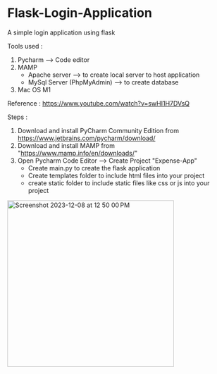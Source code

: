 # Flask-Login-Application
A simple login application using flask

Tools used :
1) Pycharm --> Code editor
2) MAMP
   - Apache server --> to create local server to host application
   - MySql Server (PhpMyAdmin) --> to create database
3) Mac OS M1

Reference : https://www.youtube.com/watch?v=swHI1H7DVsQ

Steps :
1) Download and install PyCharm Community Edition from https://www.jetbrains.com/pycharm/download/
2) Download and install MAMP from "https://www.mamp.info/en/downloads/"
3) Open Pycharm Code Editor --> Create Project "Expense-App"
      - Create main.py to create the flask application
      - Create templates folder to include html files into your project
      - create static folder to include static files like css or js into your project
<img width="378" alt="Screenshot 2023-12-08 at 12 50 00 PM" src="https://github.com/sonupanchal0606/connect-php-with-mysql-using-MAMP/assets/55386781/14b82ed4-c764-49a7-bbdf-8dc0212121de">


